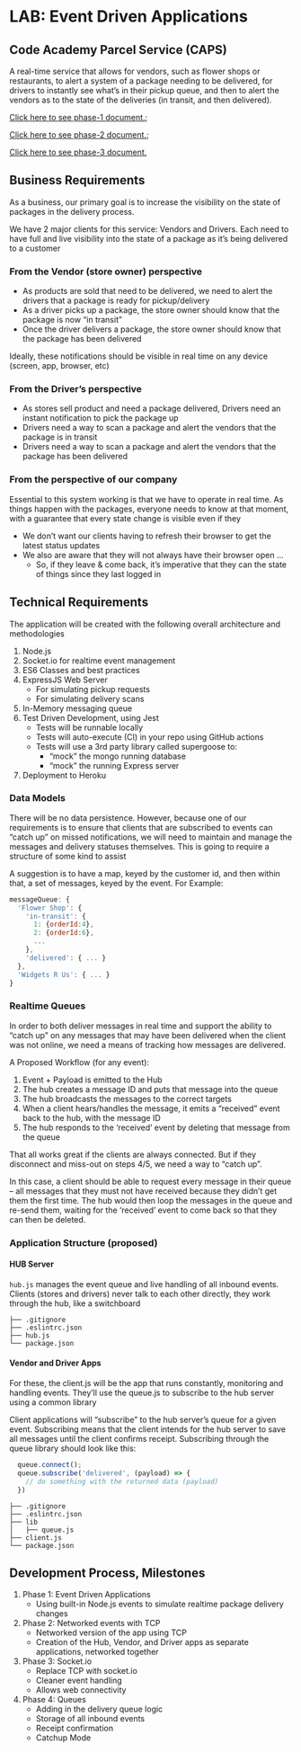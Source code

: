 # LAB: Event Driven Applications

## Code Academy Parcel Service (CAPS)

A real-time service that allows for vendors, such as flower shops or restaurants, to alert a system of a package needing to be delivered, for drivers to instantly see what’s in their pickup queue, and then to alert the vendors as to the state of the deliveries (in transit, and then delivered).

[Click here to see phase-1 document.](phase_docs/1.md);

[Click here to see phase-2 document.](phase_docs/2.md);

[Click here to see phase-3 document.](phase_docs/3.md)

## Business Requirements

As a business, our primary goal is to increase the visibility on the state of packages in the delivery process.

We have 2 major clients for this service: Vendors and Drivers. Each need to have full and live visibility into the state of a package as it’s being delivered to a customer

### From the Vendor (store owner) perspective

- As products are sold that need to be delivered, we need to alert the drivers that a package is ready for pickup/delivery
- As a driver picks up a package, the store owner should know that the package is now “in transit”
- Once the driver delivers a package, the store owner should know that the package has been delivered

Ideally, these notifications should be visible in real time on any device (screen, app, browser, etc)

### From the Driver’s perspective

- As stores sell product and need a package delivered, Drivers need an instant notification to pick the package up
- Drivers need a way to scan a package and alert the vendors that the package is in transit
- Drivers need a way to scan a package and alert the vendors that the package has been delivered

### From the perspective of our company

Essential to this system working is that we have to operate in real time. As things happen with the packages, everyone needs to know at that moment, with a guarantee that every state change is visible even if they

- We don’t want our clients having to refresh their browser to get the latest status updates
- We also are aware that they will not always have their browser open …
  - So, if they leave & come back, it’s imperative that they can the state of things since they last logged in

## Technical Requirements

The application will be created with the following overall architecture and methodologies

1. Node.js
2. Socket.io for realtime event management
3. ES6 Classes and best practices
4. ExpressJS Web Server
    - For simulating pickup requests
    - For simulating delivery scans
5. In-Memory messaging queue
6. Test Driven Development, using Jest
    - Tests will be runnable locally
    - Tests will auto-execute (CI) in your repo using GitHub actions
    - Tests will use a 3rd party library called supergoose to:
        - “mock” the mongo running database
        - “mock” the running Express server
7. Deployment to Heroku

### Data Models

There will be no data persistence. However, because one of our requirements is to ensure that clients that are subscribed to events can “catch up” on missed notifications, we will need to maintain and manage the messages and delivery statuses themselves. This is going to require a structure of some kind to assist

A suggestion is to have a map, keyed by the customer id, and then within that, a set of messages, keyed by the event. For Example:

```javascript
messageQueue: {
  'Flower Shop': {
    'in-transit': {
      1: {orderId:4},
      2: {orderId:6},
      ...
    },
    'delivered': { ... }
  },
  'Widgets R Us': { ... }
}
```

### Realtime Queues

In order to both deliver messages in real time and support the ability to “catch up” on any messages that may have been delivered when the client was not online, we need a means of tracking how messages are delivered.

A Proposed Workflow (for any event):

1. Event + Payload is emitted to the Hub
2. The hub creates a message ID and puts that message into the queue
3. The hub broadcasts the messages to the correct targets
4. When a client hears/handles the message, it emits a “received” event back to the hub, with the message ID
5. The hub responds to the ‘received’ event by deleting that message from the queue

That all works great if the clients are always connected. But if they disconnect and miss-out on steps 4/5, we need a way to “catch up”.

In this case, a client should be able to request every message in their queue – all messages that they must not have received because they didn’t get them the first time. The hub would then loop the messages in the queue and re-send them, waiting for the ‘received’ event to come back so that they can then be deleted.

### Application Structure (proposed)

#### HUB Server

```hub.js``` manages the event queue and live handling of all inbound events. Clients (stores and drivers) never talk to each other directly, they work through the hub, like a switchboard

```cli
├── .gitignore
├── .eslintrc.json
├── hub.js
└── package.json
```

#### Vendor and Driver Apps

For these, the client.js will be the app that runs constantly, monitoring and handling events. They’ll use the queue.js to subscribe to the hub server using a common library

Client applications will “subscribe” to the hub server’s queue for a given event. Subscribing means that the client intends for the hub server to save all messages until the client confirms receipt. Subscribing through the queue library should look like this:

```javascript
  queue.connect();
  queue.subscribe('delivered', (payload) => {
    // do something with the returned data (payload)
  })
```

```cli
├── .gitignore
├── .eslintrc.json
├── lib
│   ├── queue.js
├── client.js
└── package.json
```

## Development Process, Milestones

1. Phase 1: Event Driven Applications
    - Using built-in Node.js events to simulate realtime package delivery changes
2. Phase 2: Networked events with TCP
    - Networked version of the app using TCP
    - Creation of the Hub, Vendor, and Driver apps as separate applications, networked together
3. Phase 3: Socket.io
    - Replace TCP with socket.io
    - Cleaner event handling
    - Allows web connectivity
4. Phase 4: Queues
    - Adding in the delivery queue logic
    - Storage of all inbound events
    - Receipt confirmation
    - Catchup Mode
